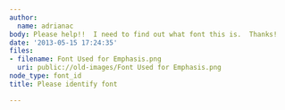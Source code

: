 ```yaml
---
author:
  name: adrianac
body: Please help!!  I need to find out what font this is.  Thanks!
date: '2013-05-15 17:24:35'
files:
- filename: Font Used for Emphasis.png
  uri: public://old-images/Font Used for Emphasis.png
node_type: font_id
title: Please identify font

---
```

